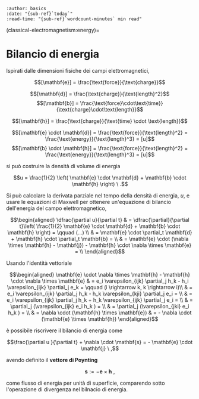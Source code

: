 ```{article-info}
:author: basics
:date: "{sub-ref}`today`"
:read-time: "{sub-ref}`wordcount-minutes` min read"
```

(classical-electromagnetism:energy)=
# Bilancio di energia

Ispirati dalle dimensioni fisiche dei campi elettromagnetici,

$$[\mathbf{e}] = \frac{\text{force}}{\text{charge}}$$
<!--$$[\varepsilon] = \frac{\text{charge}^2}{\text{force} \cdot \text{length}^2} = \frac{C^2}{N \ m^2}$$-->
$$[\mathbf{d}] = \frac{\text{charge}}{\text{length}^2}$$
$$[\mathbf{b}] = \frac{\text{force}\cdot\text{time}}{\text{charge}\cdot\text{length}}$$
<!--$$[\mu] = \frac{\text{charge}^2}{\text{force} \cdot \text{length}^2} = \frac{C^2}{N \ m^2}$$-->
$$[\mathbf{h}] = \frac{\text{charge}}{\text{time} \cdot \text{length}}$$

$$[\mathbf{e} \cdot \mathbf{d}] = \frac{\text{force}}{\text{length}^2} = \frac{\text{energy}}{\text{length}^3} = [u]$$
$$[\mathbf{b} \cdot \mathbf{h}] = \frac{\text{force}}{\text{length}^2} = \frac{\text{energy}}{\text{length}^3} = [u]$$

si può costruire la densità di volume di energia 

$$u = \frac{1}{2} \left( \mathbf{e} \cdot \mathbf{d} + \mathbf{b} \cdot \mathbf{h} \right) \ .$$

Si può calcolare la derivata parziale nel tempo della densità di energia, $u$, e usare le equazioni di Maxwell per ottenere un'equazione di bilancio dell'energia del campo elettromagnetico,

$$\begin{aligned}
\dfrac{\partial u}{\partial t} & = \dfrac{\partial}{\partial t}\left( \frac{1}{2} \mathbf{e} \cdot \mathbf{d} + \mathbf{b} \cdot \mathbf{h} \right) =  \qquad (...) \\
& = \mathbf{e} \cdot \partial_t \mathbf{d} + \mathbf{h} \cdot \partial_t \mathbf{b} = \\
& = \mathbf{e} \cdot (\nabla \times \mathbf{h} - \mathbf{j}) - \mathbf{h} \cdot \nabla \times \mathbf{e} = \\
\end{aligned}$$

Usando l'identità vettoriale 

$$\begin{aligned}
\mathbf{e} \cdot \nabla \times \mathbf{h} - \mathbf{h} \cdot \nabla \times \mathbf{e} & = e_i \varepsilon_{ijk} \partial_j h_k - h_i \varepsilon_{ijk} \partial_j e_k = \qquad (i \rightarrow k, k \rightarrow i)\\
& = e_i \varepsilon_{ijk} \partial_j h_k - h_k \varepsilon_{kji} \partial_j e_i = \\
& = e_i \varepsilon_{ijk} \partial_j h_k + h_k \varepsilon_{ijk} \partial_j e_i = \\
& =  \partial_j (\varepsilon_{ijk} e_i  h_k ) = \\
& =  \partial_j (\varepsilon_{jki} e_i  h_k ) = \\
& = \nabla \cdot (\mathbf{h} \times \mathbf{e})
& = - \nabla \cdot (\mathbf{e} \times \mathbf{h})
\end{aligned}$$

è possibile riscrivere il bilancio di energia come

$$\frac{\partial u }{\partial t} + \nabla \cdot \mathbf{s} = - \mathbf{e} \cdot \mathbf{j} \ ,$$

avendo definito il **vettore di Poynting**

$$\mathbf{s} := - \mathbf{e} \times \mathbf{h} \ ,$$

come flusso di energia per unità di superficie, comparendo sotto l'operazione di divergenza nel bilnacio di energia.

